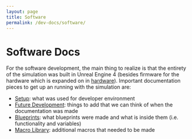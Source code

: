 ```yaml
---
layout: page
title: Software
permalink: /dev-docs/software/
---
```


# Software Docs
For the software development, the main thing to realize is that the entirety of the simulation was built in Unreal Engine 4 (besides firmware for the hardware which is expanded on in [hardware](../Hardware/hardware.md)). Important documentation pieces to get up an running with the simulation are:
- [Setup](setup.md): what was used for developer environment
- [Future Development](future-development.md): things to add that we can think of when the documentation was made
- [Blueprints](blueprints.md): what blueprints were made and what is inside them (i.e. functionality and variables)
- [Macro Library](vyns-macro-library.md): additional macros that needed to be made
